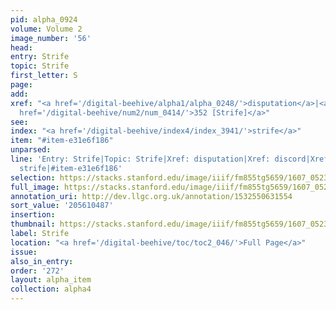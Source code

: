 ```yaml
---
pid: alpha_0924
volume: Volume 2
image_number: '56'
head:
entry: Strife
topic: Strife
first_letter: S
page:
add:
xref: "<a href='/digital-beehive/alpha1/alpha_0248/'>disputation</a>|<a href='/digital-beehive/alpha1/alpha_0243/'>discord</a>|<a
  href='/digital-beehive/num2/num_0414/'>352 [Strife]</a>"
see:
index: "<a href='/digital-beehive/index4/index_3941/'>strife</a>"
item: "#item-e31e6f186"
unparsed:
line: 'Entry: Strife|Topic: Strife|Xref: disputation|Xref: discord|Xref: 352 [Strife]|Index:
  strife|#item-e31e6f186'
selection: https://stacks.stanford.edu/image/iiif/fm855tg5659/1607_0523/759,487,3009,675/full/0/default.jpg
full_image: https://stacks.stanford.edu/image/iiif/fm855tg5659/1607_0523/full/full/0/default.jpg
annotation_uri: http://dev.llgc.org.uk/annotation/1532550631554
sort_value: '205610487'
insertion:
thumbnail: https://stacks.stanford.edu/image/iiif/fm855tg5659/1607_0523/759,487,600,180/250,/0/default.jpg
label: Strife
location: "<a href='/digital-beehive/toc/toc2_046/'>Full Page</a>"
issue:
also_in_entry:
order: '272'
layout: alpha_item
collection: alpha4
---
```

